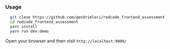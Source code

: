 
### Usage

```bash
  git clone https://github.com/qendrimleci/redcode_frontend_assessment.git
  cd redcode_frontend_assessment
  yarn install
  yarn run dev:demo
```

Open your browser and then visit `http://localhost:9000/`  